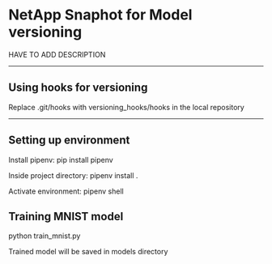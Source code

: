 # NetApp Snaphot for Model versioning
HAVE TO ADD DESCRIPTION

___

## Using hooks for versioning
Replace .git/hooks with versioning_hooks/hooks in the local repository
___

## Setting up environment
Install pipenv:
  pip install pipenv

Inside project directory:
  pipenv install .
  
Activate environment:
  pipenv shell
  
## Training MNIST model
  python train_mnist.py
  
Trained model will be saved in models directory
